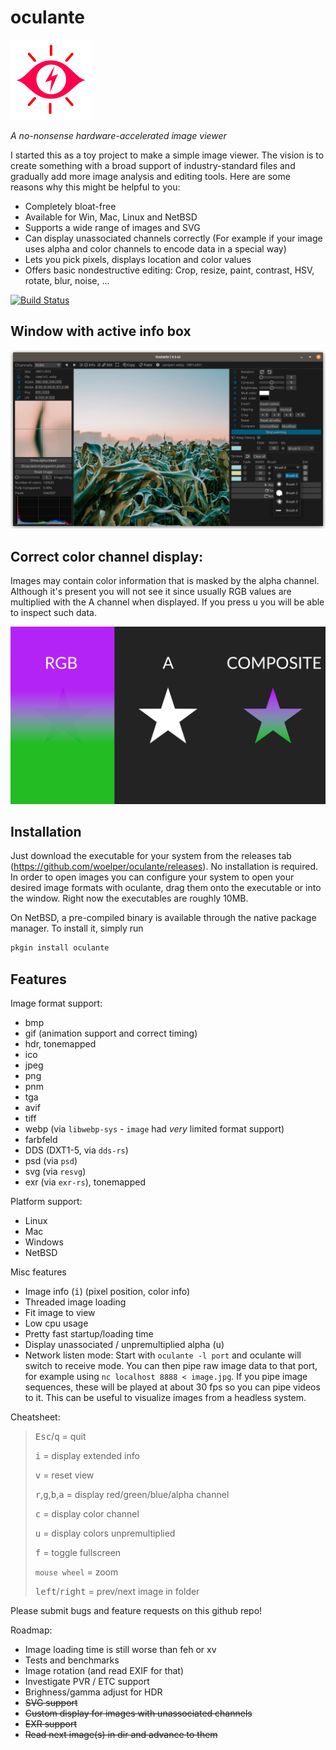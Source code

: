 # oculante

![Logo](res/oculante.png "Logo")

_A no-nonsense hardware-accelerated image viewer_


I started this as a toy project to make a simple image viewer. The vision is to create something with a broad support of industry-standard files and gradually add more image analysis and editing tools. Here are some reasons why this might be helpful to you:
- Completely bloat-free
- Available for Win, Mac, Linux and NetBSD
- Supports a wide range of images and SVG
- Can display unassociated channels correctly (For example if your image uses alpha and color channels to encode data in a special way)
- Lets you pick pixels, displays location and color values
- Offers basic nondestructive editing: Crop, resize, paint, contrast, HSV, rotate, blur, noise, ...

[![Build Status](https://travis-ci.org/woelper/oculante.svg?branch=master)](https://travis-ci.org/woelper/oculante)

## Window with active info box
![Screenshot](res/screenshot_1.png "Screenshot")


## Correct color channel display:

Images may contain color information that is masked by the alpha channel. Although it's present you will not see it since usually RGB values are multiplied with the A channel when displayed. If you press <kbd>u</kbd> you will be able to inspect such data.

![Screenshot](res/premult.png "Screenshot")


## Installation
Just download the executable for your system from the releases tab (https://github.com/woelper/oculante/releases). No installation is required. In order to open images you can configure your system to open your desired image formats with oculante, drag them onto the executable or into the window. Right now the executables are roughly 10MB.

On NetBSD, a pre-compiled binary is available through the native package manager.
To install it, simply run
```sh
pkgin install oculante
```

## Features

Image format support:
- bmp	
- gif (animation support and correct timing)	
- hdr, tonemapped
- ico	
- jpeg	
- png	
- pnm	
- tga
- avif
- tiff	
- webp (via `libwebp-sys` - `image` had _very_ limited format support)
- farbfeld  
- DDS (DXT1-5, via `dds-rs`)
- psd (via `psd`)
- svg (via `resvg`)
- exr (via `exr-rs`), tonemapped

Platform support:
- Linux
- Mac
- Windows
- NetBSD

Misc features
- Image info (<kbd>i</kbd>) (pixel position, color info)
- Threaded image loading
- Fit image to view
- Low cpu usage
- Pretty fast startup/loading time
- Display unassociated / unpremultiplied alpha (<kbd>u</kbd>)
- Network listen mode: Start with `oculante -l port` and oculante will switch to receive mode. You can then pipe raw image data to that port, for example using `nc localhost 8888 < image.jpg`. If you pipe image sequences, these will be played at about 30 fps so you can pipe videos to it. This can be useful to visualize images from a headless system.



Cheatsheet:
> <kbd>Esc</kbd>/<kbd>q</kbd> = quit
>
> <kbd>i</kbd> = display extended info
>
> <kbd>v</kbd> = reset view
>
> <kbd>r</kbd>,<kbd>g</kbd>,<kbd>b</kbd>,<kbd>a</kbd> = display red/green/blue/alpha channel
>
> <kbd>c</kbd> = display color channel
>
> <kbd>u</kbd> = display colors unpremultiplied
>
> <kbd>f</kbd> = toggle fullscreen
>
> `mouse wheel` = zoom
>
> <kbd>left</kbd>/<kbd>right</kbd> = prev/next image in folder

Please submit bugs and feature requests on this github repo!

Roadmap:
- Image loading time is still worse than feh or xv
- Tests and benchmarks
- Image rotation (and read EXIF for that)
- Investigate PVR / ETC support
- Brighness/gamma adjust for HDR
- ~~SVG support~~
- ~~Custom display for images with unassociated channels~~
- ~~EXR support~~
- ~~Read next image(s) in dir and advance to them~~
